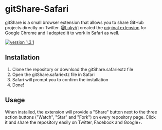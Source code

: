 <!-- twitter: @JohJakob -->

# gitShare-Safari

gitShare is a small browser extension that allows you to share GitHub projects directly on Twitter. [@LukyVj](https://github.com/LukyVj) created the [original extension](https://github.com/LukyVj/gitShare) for Google Chrome and I adopted it to work in Safari as well.

[![version 1.3.1](https://img.shields.io/badge/version-1.3.1-blue.svg)](https://github.com/JohJakob/gitShare-Safari/releases/tag/1.3.1)

## Installation

1. Clone the repository or download the gitShare.safariextz file
2. Open the gitShare.safariextz file in Safari
3. Safari will prompt you to confirm the installation
4. Done!

## Usage

When installed, the extension will provide a "Share" button next to the three action buttons ("Watch", "Star" and "Fork") on every repository page. Click it and share the repository easily on Twitter, Facebook and Google+.
